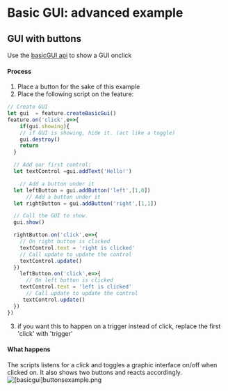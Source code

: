 # Basic GUI: advanced example

## GUI with buttons
Use the [basicGUI api](/docs/Scripting/basic-gui-api) to show a GUI onclick

#### Process

1. Place a button for the sake of this example
2. Place the following script on the feature:

```js
// Create GUI
let gui  = feature.createBasicGui()
feature.on('click',e=>{
    if(gui.showing){
    // if GUI is showing, hide it. (act like a toggle)
    gui.destroy()
    return
  }

  // Add our first control:
  let textControl =gui.addText('Hello!')

    // Add a button under it
  let leftButton = gui.addButton('left',[1,0])
      // Add a button under it
  let rightButton = gui.addButton('right',[1,1])

  // Call the GUI to show.
  gui.show()

  rightButton.on('click',e=>{
    // On right button is clicked
    textControl.text = 'right is clicked'
    // Call update to update the control
    textControl.update()
  })
    leftButton.on('click',e=>{
      // On left button is clicked
    textControl.text = 'left is clicked'
      // Call update to update the control
     textControl.update()
  })
})
```

3. if you want this to happen on a trigger instead of click, replace the first 'click' with 'trigger'

#### What happens
The scripts listens for a click and toggles a graphic interface on/off when clicked on. It also shows two buttons and reacts accordingly.
![[basicgui]buttonsexample.png](/scripting/[basicgui]buttonsexample.png)
